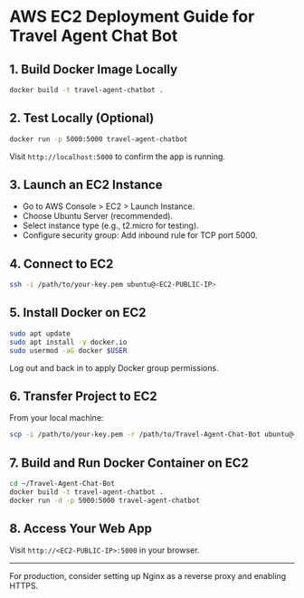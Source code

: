 # AWS EC2 Deployment Guide for Travel Agent Chat Bot

## 1. Build Docker Image Locally
```bash
docker build -t travel-agent-chatbot .
```

## 2. Test Locally (Optional)
```bash
docker run -p 5000:5000 travel-agent-chatbot
```
Visit `http://localhost:5000` to confirm the app is running.

## 3. Launch an EC2 Instance
- Go to AWS Console > EC2 > Launch Instance.
- Choose Ubuntu Server (recommended).
- Select instance type (e.g., t2.micro for testing).
- Configure security group: Add inbound rule for TCP port 5000.

## 4. Connect to EC2
```bash
ssh -i /path/to/your-key.pem ubuntu@<EC2-PUBLIC-IP>
```

## 5. Install Docker on EC2
```bash
sudo apt update
sudo apt install -y docker.io
sudo usermod -aG docker $USER
```
Log out and back in to apply Docker group permissions.

## 6. Transfer Project to EC2
From your local machine:
```bash
scp -i /path/to/your-key.pem -r /path/to/Travel-Agent-Chat-Bot ubuntu@<EC2-PUBLIC-IP>:~/Travel-Agent-Chat-Bot
```

## 7. Build and Run Docker Container on EC2
```bash
cd ~/Travel-Agent-Chat-Bot
docker build -t travel-agent-chatbot .
docker run -d -p 5000:5000 travel-agent-chatbot
```

## 8. Access Your Web App
Visit `http://<EC2-PUBLIC-IP>:5000` in your browser.

---

For production, consider setting up Nginx as a reverse proxy and enabling HTTPS.
